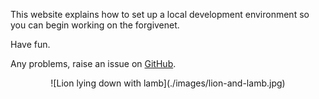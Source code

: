 <style>
.md-sidebar, .md-sidebar.md-sidebar--secondary {
    display: none;
}
</style>

This website explains how to set up a local development environment so you can begin working on the forgivenet.

Have fun.

Any problems, raise an issue on [GitHub](https://github.com/kailash-manasarovar/forgivenet-suite).

<center>
![Lion lying down with lamb](./images/lion-and-lamb.jpg)
</center>